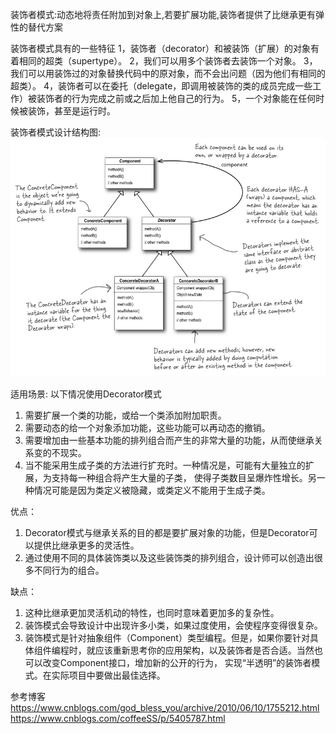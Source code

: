装饰者模式:动态地将责任附加到对象上,若要扩展功能,装饰者提供了比继承更有弹性的替代方案

装饰者模式具有的一些特征
1，装饰者（decorator）和被装饰（扩展）的对象有着相同的超类（supertype）。
2，我们可以用多个装饰者去装饰一个对象。
3，我们可以用装饰过的对象替换代码中的原对象，而不会出问题（因为他们有相同的超类）。
4，装饰者可以在委托（delegate，即调用被装饰的类的成员完成一些工作）被装饰者的行为完成之前或之后加上他自己的行为。
5，一个对象能在任何时候被装饰，甚至是运行时。

装饰者模式设计结构图:
![设计结构图](images/装饰者模式结构图.png)

适用场景:
以下情况使用Decorator模式
1. 需要扩展一个类的功能，或给一个类添加附加职责。
2. 需要动态的给一个对象添加功能，这些功能可以再动态的撤销。
3. 需要增加由一些基本功能的排列组合而产生的非常大量的功能，从而使继承关系变的不现实。
4. 当不能采用生成子类的方法进行扩充时。一种情况是，可能有大量独立的扩展，为支持每一种组合将产生大量的子类，
使得子类数目呈爆炸性增长。另一种情况可能是因为类定义被隐藏，或类定义不能用于生成子类。

优点：
1. Decorator模式与继承关系的目的都是要扩展对象的功能，但是Decorator可以提供比继承更多的灵活性。
2. 通过使用不同的具体装饰类以及这些装饰类的排列组合，设计师可以创造出很多不同行为的组合。

缺点：
1. 这种比继承更加灵活机动的特性，也同时意味着更加多的复杂性。
2. 装饰模式会导致设计中出现许多小类，如果过度使用，会使程序变得很复杂。
3. 装饰模式是针对抽象组件（Component）类型编程。但是，如果你要针对具体组件编程时，就应该重新思考你的应用架构，以及装饰者是否合适。当然也可以改变Component接口，增加新的公开的行为，
实现“半透明”的装饰者模式。在实际项目中要做出最佳选择。

参考博客
https://www.cnblogs.com/god_bless_you/archive/2010/06/10/1755212.html
https://www.cnblogs.com/coffeeSS/p/5405787.html